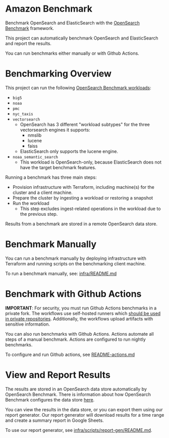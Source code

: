 # Amazon Benchmark
Benchmark OpenSearch and ElasticSearch with the [OpenSearch Benchmark](https://github.com/opensearch-project/opensearch-benchmark) framework.

This project can automatically benchmark OpenSearch and ElasticSearch and report the results.

You can run benchmarks either manually or with Github Actions.

# Benchmarking Overview
This project can run the following [OpenSearch Benchmark workloads](https://github.com/opensearch-project/opensearch-benchmark-workloads):
- `big5`
- `noaa`
- `pmc`
- `nyc_taxis`
- `vectorsearch`
    - OpenSearch has 3 different "workload subtypes" for the three vectorsearch engines it supports:
        - nmslib
        - lucene
        - faiss
    - ElasticSearch only supports the lucene engine.
- `noaa_semantic_search`
    - This workload is OpenSearch-only, because ElasticSearch does not have the target benchmark features.

Running a benchmark has three main steps:
- Provision infrastructure with Terraform, including machine(s) for the cluster and a client machine.
- Prepare the cluster by ingesting a workload or restoring a snapshot
- Run the workload
    - This step excludes ingest-related operations in the workload due to the previous step.

Results from a benchmark are stored in a remote OpenSearch data store.

# Benchmark Manually
You can run a benchmark manually by deploying infrastructure with Terraform and running scripts on the benchmarking client machine.

To run a benchmark manually, see: [infra/README.md](infra/README.md)

# Benchmark with Github Actions
**IMPORTANT**: For security, you must run Github Actions benchmarks in a private fork. The workflows use self-hosted runners which [should be used in private repositories](https://docs.github.com/en/actions/how-tos/manage-runners/self-hosted-runners/add-runners). Additionally, the workflows upload artifacts with sensitive information.

You can also run benchmarks with Github Actions. Actions automate all steps of a manual benchmark. Actions are configured to run nightly benchmarks.

To configure and run Github actions, see [README-actions.md](README-actions.md)

# View and Report Results
The results are stored in an OpenSearch data store automatically by OpenSearch Benchmark. There is information about how OpenSearch Benchmark configures the data store [here](https://opensearch.org/docs/latest/benchmark/reference/metrics/index/#opensearch).

You can view the results in the data store, or you can export them using our report generator. Our report generator will download results for a time range and create a summary report in Google Sheets.

To use our report generator, see [infra/scripts/report-gen/README.md](infra/scripts/report-gen/README.md).

